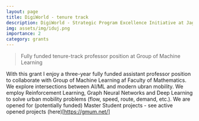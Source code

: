 ```yaml
---
layout: page
title: DigiWorld - tenure track
description: DigiWorld - Strategic Program Excellence Initiative at Jagiellonian University 
img: assets/img/iduj.png
importance: 2
category: grants
---
```




> Fully funded tenure-track professor position at Group of Machine Learning

With this grant I enjoy a three-year fully funded assistant professor position to collaborate with Group of Machine Learning af Faculty of Mathematics. 
We explore intersections between AI/ML and modern ubran mobility. 
We employ Reinforcement Learning, Graph Neural Networks and Deep Learning to solve urban mobility problems (flow, speed, route, demand, etc.). 
We are opened for (potentially funded) Master Student projects - see active opened projects (here)[https://gmum.net/]

